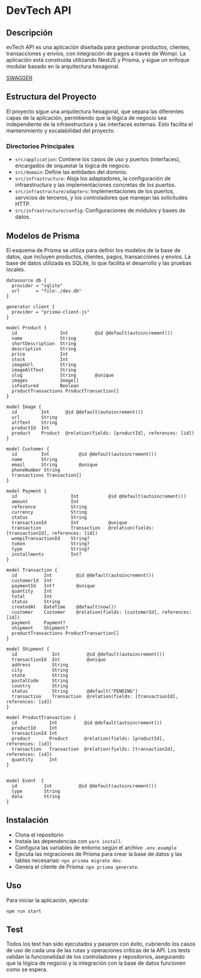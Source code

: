 # DevTech API

## Descripción

evTech API es una aplicación diseñada para gestionar productos, clientes, transacciones y envíos, con integración de pagos a través de Wompi. La aplicación está construida utilizando NestJS y Prisma, y sigue un enfoque modular basado en la arquitectura hexagonal.

[SWAGGER](https://devtech-api.onrender.com/api/docs)

## Estructura del Proyecto
El proyecto sigue una arquitectura hexagonal, que separa las diferentes capas de la aplicación, permitiendo que la lógica de negocio sea independiente de la infraestructura y las interfaces externas. Esto facilita el mantenimiento y escalabilidad del proyecto.

### Directorios Principales

- `src/application`: Contiene los casos de uso y puertos (interfaces), encargados de orquestar la lógica de negocio.
- `src/domain`: Define las entidades del dominio.
- `src/infrastructure`: Aloja los adaptadores, la configuración de infraestructura y las implementaciones concretas de los puertos.
- `src/infrastructure/adapters`: Implementaciones de los puertos, servicios de terceros, y los controladores que manejan las solicitudes HTTP.
- `src/infrastructure/config`: Configuraciones de módulos y bases de datos.

## Modelos de Prisma

El esquema de Prisma se utiliza para definir los modelos de la base de datos, que incluyen productos, clientes, pagos, transacciones y envíos. La base de datos utilizada es SQLite, lo que facilita el desarrollo y las pruebas locales.

```prisma
datasource db {
  provider = "sqlite"
  url      = "file:./dev.db"
}

generator client {
  provider = "prisma-client-js"
}

model Product {
  id                Int          @id @default(autoincrement())
  name              String
  shortDescription  String
  description       String
  price             Int
  stock             Int
  imageUrl          String
  imageAltText      String
  slug              String       @unique
  images            Image[]
  isFeatured        Boolean
  productTransactions ProductTransaction[]
}

model Image {
  id         Int      @id @default(autoincrement())
  url        String
  altText    String
  productId  Int
  product    Product  @relation(fields: [productId], references: [id])
}

model Customer {
  id         Int           @id @default(autoincrement())
  name       String
  email      String        @unique
  phoneNumber String
  transactions Transaction[]
}

model Payment {
  id                    Int           @id @default(autoincrement())
  amount                Int
  reference             String
  currency              String
  status                String
  transactionId         Int           @unique
  transaction           Transaction   @relation(fields: [transactionId], references: [id])
  wompiTransactionId    String?
  token                 String?
  type                  String?
  installments          Int?
}

model Transaction {
  id          Int         @id @default(autoincrement())
  customerId  Int
  paymentId   Int?        @unique
  quantity    Int
  total       Int
  status      String
  createdAt   DateTime    @default(now())
  customer    Customer    @relation(fields: [customerId], references: [id])
  payment     Payment?
  shipment    Shipment?
  productTransactions ProductTransaction[]
}

model Shipment {
  id             Int          @id @default(autoincrement())
  transactionId  Int          @unique
  address        String
  city           String
  state          String
  postalCode     String
  country        String
  status         String       @default("PENDING")
  transaction    Transaction  @relation(fields: [transactionId], references: [id])
}

model ProductTransaction {
  id            Int          @id @default(autoincrement())
  productId     Int
  transactionId Int
  product       Product      @relation(fields: [productId], references: [id])
  transaction   Transaction  @relation(fields: [transactionId], references: [id])
  quantity      Int
}


model Event  {
  id          Int          @id @default(autoincrement())
  type        String
  data        String
}
```

## Instalación
 - Clona el repositorio
 - Instala las dependencias con `yarn install`.
 - Configura las variables de entorno según el archivo `.env.example`
 - Ejecuta las migraciones de Prisma para crear la base de datos y las tablas necesarias: `npx prisma migrate dev`.
 - Genera el cliente de Prisma: `npx prisma generate`.

## Uso
Para iniciar la aplicación, ejecuta:
```
npm run start
```

## Test
Todos los test han sido ejecutados y pasaron con éxito, cubriendo los casos de uso de cada una de las rutas y operaciones críticas de la API. Los tests validan la funcionalidad de los controladores y repositorios, asegurando que la lógica de negocio y la integración con la base de datos funcionen como se espera.